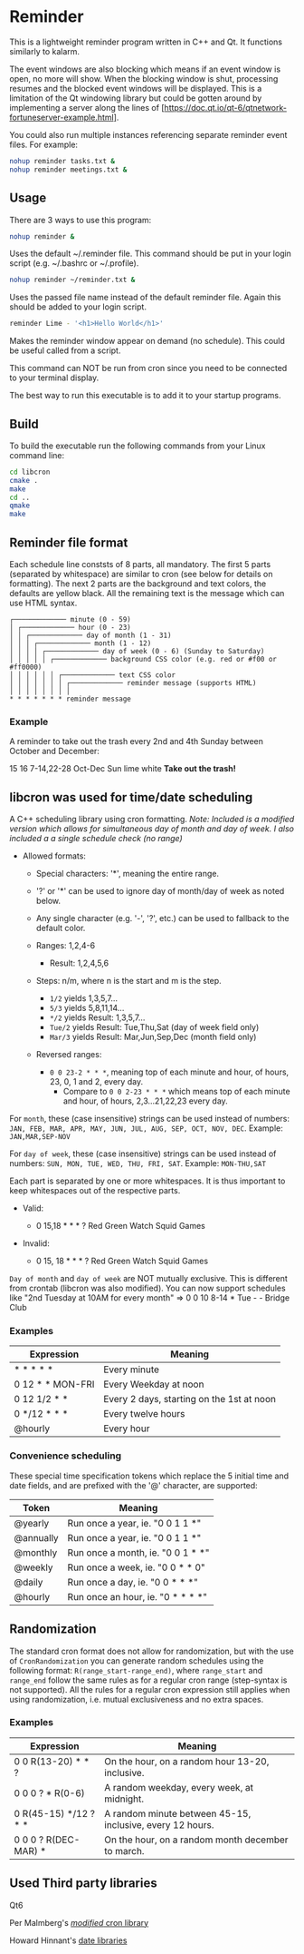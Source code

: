 # Reminder

This is a lightweight reminder program written in C++ and Qt. It functions similarly to kalarm.

The event windows are also blocking which means if an event window is open, no more will show. When the blocking window is shut, processing resumes and the blocked event windows will be displayed. 
This is a limitation of the Qt windowing library but could be gotten around by implementing a server along the lines of [https://doc.qt.io/qt-6/qtnetwork-fortuneserver-example.html].

You could also run multiple instances referencing separate reminder event files. For example:

```bash
nohup reminder tasks.txt &
nohup reminder meetings.txt &
```

## Usage

There are 3 ways to use this program:

```bash
nohup reminder &
```
Uses the default ~/.reminder file. This command should be put in your login script (e.g. ~/.bashrc or ~/.profile).

```bash
nohup reminder ~/reminder.txt &
```
Uses the passed file name instead of the default reminder file. Again this should be added to your login script.

```bash
reminder Lime - '<h1>Hello World</h1>'
```
Makes the reminder window appear on demand (no schedule). This could be useful called from a script.

This command can NOT be run from cron since you need to be connected to your terminal display.

The best way to run this executable is to add it to your startup programs.


## Build

To build the executable run the following commands from your Linux command line:

```bash
cd libcron
cmake .
make
cd ..
qmake
make
```

## Reminder file format

Each schedule line conststs of 8 parts, all mandatory. The first 5 parts (separated by whitespace) are similar to cron (see below for details on formatting). The next 2 parts are the background and text colors, the defaults are yellow black. All the remaining text is the message which can use HTML syntax.

```text
┌───────────── minute (0 - 59)
│ ┌───────────── hour (0 - 23)
│ │ ┌───────────── day of month (1 - 31)
│ │ │ ┌───────────── month (1 - 12)
│ │ │ │ ┌───────────── day of week (0 - 6) (Sunday to Saturday)
│ │ │ │ │ ┌───────────── background CSS color (e.g. red or #f00 or #ff0000)
│ │ │ │ │ │ ┌───────────── text CSS color
│ │ │ │ │ │ │ ┌───────────── reminder message (supports HTML)
│ │ │ │ │ │ │ │
* * * * * * * reminder message
```

### Example

A reminder to take out the trash every 2nd and 4th Sunday between October and December:

15 16 7-14,22-28 Oct-Dec Sun lime white <b>Take out the trash!</b>

## libcron was used for time/date scheduling
A C++ scheduling library using cron formatting. *Note: Included is a modified version which allows for simultaneous day of month and day of week. I also included a a single schedule check (no range)*

- Allowed formats:
  - Special characters: '*', meaning the entire range.
  - '?' or '*' can be used to ignore day of month/day of week as noted below.
  - Any single character (e.g. '-', '?', etc.) can be used to fallback to the default color.

  - Ranges: 1,2,4-6
    - Result: 1,2,4,5,6
  - Steps: n/m, where n is the start and m is the step.
    - `1/2` yields 1,3,5,7...<max>
    - `5/3` yields 5,8,11,14...<max>
    - `*/2` yields Result: 1,3,5,7...<max>
    - `Tue/2` yields Result: Tue,Thu,Sat (day of week field only)
    - `Mar/3` yields Result: Mar,Jun,Sep,Dec (month field only)
  - Reversed ranges:
    - `0 0 23-2 * * *`, meaning top of each minute and hour, of hours, 23, 0, 1 and 2, every day.
      * Compare to `0 0 2-23 * * *` which means top of each minute and hour, of hours, 2,3...21,22,23 every day.


For `month`, these (case insensitive) strings can be used instead of numbers: `JAN, FEB, MAR, APR, MAY, JUN, JUL, AUG, SEP, OCT, NOV, DEC`.
Example: `JAN,MAR,SEP-NOV`

For `day of week`, these (case insensitive) strings can be used instead of numbers: `SUN, MON, TUE, WED, THU, FRI, SAT`. 
Example: `MON-THU,SAT`

Each part is separated by one or more whitespaces. It is thus important to keep whitespaces out of the respective parts.

- Valid:
  - 0 15,18 * * * ? Red Green Watch Squid Games

- Invalid:
  - 0 15, 18 * * * ? Red Green Watch Squid Games
  

`Day of month` and `day of week` are NOT mutually exclusive. This is different from crontab (libcron was also modified).
You can now support schedules like "2nd Tuesday at 10AM for every month" => 0 0 10 8-14 * Tue - - Bridge Club

### Examples

| Expression         | Meaning                                   |
| ------------------ | ----------------------------------------- |
| * * * * *          | Every minute                              |
| 0 12 * * MON-FRI   | Every Weekday at noon                     |
| 0 12 1/2 * *	     | Every 2 days, starting on the 1st at noon |
| 0 */12 * * *       | Every twelve hours                        |
| @hourly            | Every hour                                |

### Convenience scheduling

These special time specification tokens which replace the 5 initial time and date fields, and are prefixed with the '@' character, are supported:

| Token     | Meaning                           |
| --------- | --------------------------------- |
| @yearly   | Run once a year, ie.  "0 0 1 1 *" |
| @annually | Run once a year, ie.  "0 0 1 1 *" |
| @monthly  | Run once a month, ie. "0 0 1 * *" |
| @weekly   | Run once a week, ie.  "0 0 * * 0" |
| @daily    | Run once a day, ie.   "0 0 * * *" |
| @hourly   | Run once an hour, ie. "0 * * * *" |
	
## Randomization

The standard cron format does not allow for randomization, but with the use of `CronRandomization` you can generate random
schedules using the following format: `R(range_start-range_end)`, where `range_start` and `range_end` follow the same rules
as for a regular cron range (step-syntax is not supported). All the rules for a regular cron expression still applies
when using randomization, i.e. mutual exclusiveness and no extra spaces.

### Examples
| Expression            | Meaning                                                   |
| --------------------- | --------------------------------------------------------- |
| 0 0 R(13-20) * * ?    | On the hour, on a random hour 13-20, inclusive.           |
| 0 0 0 ? * R(0-6)      | A random weekday, every week, at midnight.                |
| 0 R(45-15) */12 ? * * | A random minute between 45-15, inclusive, every 12 hours. |
| 0 0 0 ? R(DEC-MAR) *  | On the hour, on a random month december to march.         |


## Used Third party libraries

Qt6

Per Malmberg's [*modified* cron library](https://github.com/PerMalmberg/libcron)

Howard Hinnant's [date libraries](https://github.com/HowardHinnant/date/)
